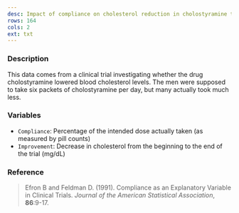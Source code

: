 ```yaml
---
desc: Impact of compliance on cholesterol reduction in cholostyramine trial
rows: 164
cols: 2
ext: txt
---
```


### Description

This data comes from a clinical trial investigating whether the drug cholostyramine lowered blood cholesterol levels. The men were supposed to take six packets of cholostyramine per day, but many actually took much less.

### Variables

* `Compliance`: Percentage of the intended dose actually taken (as measured by pill counts)
* `Improvement`: Decrease in cholesterol from the beginning to the end of the trial (mg/dL)

### Reference

> Efron B and Feldman D. (1991). Compliance as an Explanatory Variable in Clinical Trials. *Journal of the American Statistical Association*, **86**:9-17.
